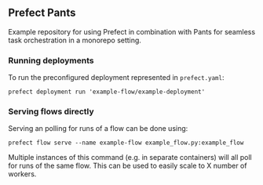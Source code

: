 ## Prefect Pants

Example repository for using Prefect in combination with Pants for seamless task orchestration in a monorepo setting.

### Running deployments

To run the preconfigured deployment represented in `prefect.yaml`:

```
prefect deployment run 'example-flow/example-deployment'
```

### Serving flows directly

Serving an polling for runs of a flow can be done using:

```
prefect flow serve --name example-flow example_flow.py:example_flow
```

Multiple instances of this command (e.g. in separate containers) will all poll for runs of the same flow. This can be used to easily scale to X number of workers.